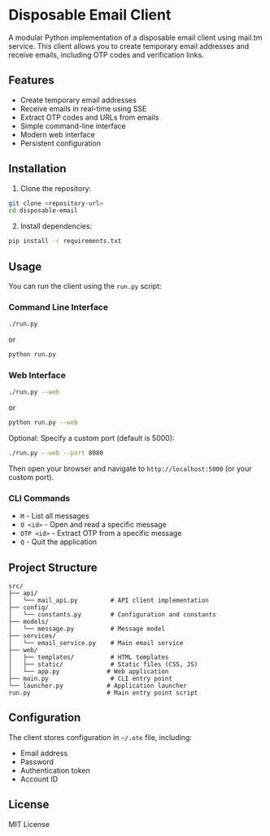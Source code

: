 # Disposable Email Client

A modular Python implementation of a disposable email client using mail.tm service. This client allows you to create temporary email addresses and receive emails, including OTP codes and verification links.

## Features

- Create temporary email addresses
- Receive emails in real-time using SSE
- Extract OTP codes and URLs from emails
- Simple command-line interface
- Modern web interface
- Persistent configuration

## Installation

1. Clone the repository:
```bash
git clone <repository-url>
cd disposable-email
```

2. Install dependencies:
```bash
pip install -r requirements.txt
```

## Usage

You can run the client using the `run.py` script:

### Command Line Interface

```bash
./run.py
```
or
```bash
python run.py
```

### Web Interface

```bash
./run.py --web
```
or
```bash
python run.py --web
```

Optional: Specify a custom port (default is 5000):
```bash
./run.py --web --port 8080
```

Then open your browser and navigate to `http://localhost:5000` (or your custom port).

### CLI Commands

- `M` - List all messages
- `O <id>` - Open and read a specific message
- `OTP <id>` - Extract OTP from a specific message
- `Q` - Quit the application

## Project Structure

```
src/
├── api/
│   └── mail_api.py         # API client implementation
├── config/
│   └── constants.py        # Configuration and constants
├── models/
│   └── message.py          # Message model
├── services/
│   └── email_service.py    # Main email service
├── web/
│   ├── templates/          # HTML templates
│   ├── static/             # Static files (CSS, JS)
│   └── app.py             # Web application
├── main.py                 # CLI entry point
└── launcher.py            # Application launcher
run.py                     # Main entry point script
```

## Configuration

The client stores configuration in `~/.ote` file, including:
- Email address
- Password
- Authentication token
- Account ID

## License

MIT License 